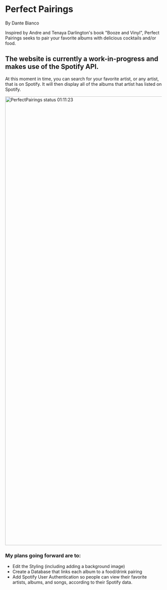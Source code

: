 # Perfect Pairings

By Dante Bianco

Inspired by Andre and Tenaya Darlington's book "Booze and Vinyl", Perfect Pairings seeks to pair your favorite albums with delicious cocktails and/or food.

## The website is currently a work-in-progress and makes use of the Spotify API.

At this moment in time, you can search for your favorite artist, or any artist, that is on Spotify. It will then display all of the albums that artist has
listed on Spotify.


<img width="1440" alt="PerfectPairings status 01:11:23" src="https://user-images.githubusercontent.com/78235682/211947458-3c53e582-9f0f-49ee-b029-52ef7abaf219.png">

### My plans going forward are to:
- Edit the Styling (including adding a background image)
- Create a Database that links each album to a food/drink pairing
- Add Spotify User Authentication so people can view their favorite artists, albums, and songs, according to their Spotify data.
